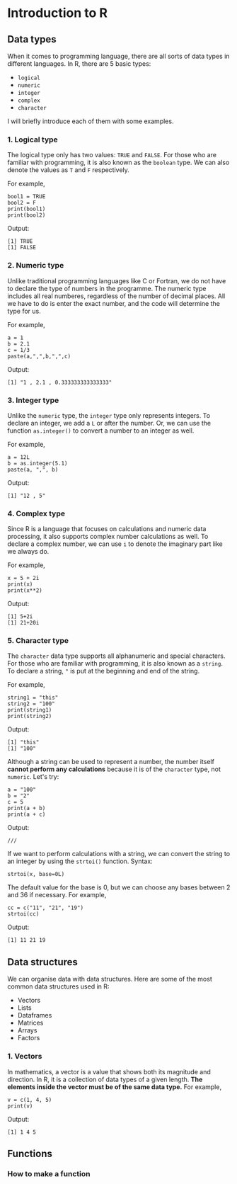 # Introduction to R
## Data types
When it comes to programming language, there are all sorts of data types in different languages. In R, there are 5 basic types:
* `logical`
* `numeric`
* `integer`
* `complex`
* `character`

I will briefly introduce each of them with some examples.
### 1. Logical type 
The logical type only has two values: `TRUE` and `FALSE`. For those who are familiar with programming, it is also known as the `boolean` type. We can also denote the values as `T` and `F` respectively. 

For example,
```
bool1 = TRUE
bool2 = F
print(bool1)
print(bool2)
```
Output:
```
[1] TRUE
[1] FALSE
```
### 2. Numeric type
Unlike traditional programming languages like C or Fortran, we do not have to declare the type of numbers in the programme. The numeric type includes all real numberes, regardless of the number of decimal places. All we have to do is enter the exact number, and the code will determine the type for us. 

For example,
```
a = 1
b = 2.1
c = 1/3
paste(a,",",b,",",c)
```
Output:
```
[1] "1 , 2.1 , 0.333333333333333"
```
### 3. Integer type
Unlike the `numeric` type, the `integer` type only represents integers. To declare an integer, we add a `L` or after the number. Or, we can use the function `as.integer()` to convert a number to an integer as well. 

For example,
```
a = 12L
b = as.integer(5.1)
paste(a, ",", b)
```

Output:
```
[1] "12 , 5"
```
### 4. Complex type
Since R is a language that focuses on calculations and numeric data processing, it also supports complex number calculations as well. To declare a complex number, we can use `i` to denote the imaginary part like we always do.

For example,
```
x = 5 + 2i
print(x)
print(x**2)
```
Output:
```
[1] 5+2i
[1] 21+20i
```
### 5. Character type
The `character` data type supports all alphanumeric and special characters. For those who are familiar with programming, it is also known as a `string`.  To declare a string, `"` is put at the beginning and end of the string. 

For example,
```
string1 = "this"
string2 = "100"
print(string1)
print(string2)
```
Output:
```
[1] "this"
[1] "100"
```
Although a string can be used to represent a number, the number itself **cannot perform any calculations** because it is of the `character` type, not `numeric`. Let's try:
```
a = "100"
b = "2"
c = 5
print(a + b)
print(a + c)
```
Output: 
```
///
```
If we want to perform calculations with a string, we can convert the string to an integer by using the `strtoi()` function. 
Syntax:
```
strtoi(x, base=0L)
```
The default value for the base is 0, but we can choose any bases between 2 and 36 if necessary. 
For example, 
```
cc = c("11", "21", "19")
strtoi(cc)
```
Output:
```
[1] 11 21 19
```

## Data structures
We can organise data with data structures. Here are some of the most common data structures used in R:
* Vectors
* Lists
* Dataframes
* Matrices
* Arrays
* Factors

### 1. Vectors
In mathematics, a vector is a value that shows both its magnitude and direction. In R, it is a collection of data types of a given length. **The elements inside the vector must be of the same data type.** 
For example, 
```
v = c(1, 4, 5)
print(v)
```
Output:
```
[1] 1 4 5
```


## Functions
### How to make a function
